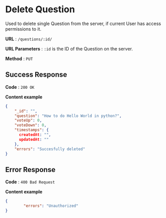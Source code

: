 # Delete Question

Used to delete single Question from the server, if current User has access permissions to it.

**URL** : `/questions/:id/`

**URL Parameters** : `:id` is the ID of the Question on the server.

**Method** : `PUT`




## Success Response

**Code** : `200 OK`

**Content example**

```json
{
    "_id": "",
    "question": "How to do Hello World in python?",
    "voteUp": 0,
    "voteDown": 0,
    "timestamps": {
      createdAt: "",
      updatedAt: ""
    },
  	"errors": "Succesfully deleted"
}
```



## Error Response

**Code** : `400 Bad Request`

**Content example**

```json
{
		"errors": "Unauthorized"
}
```
